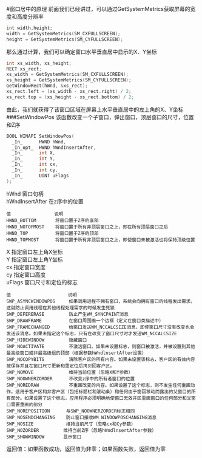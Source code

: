#窗口居中的原理
前面我们已经讲过，可以通过GetSystemMetrics获取屏幕的宽度和高度分辨率
```cpp
int width,height;
width = GetSystemMetrics(SM_CXFULLSCREEN);
height = GetSystemMetrics(SM_CYFULLSCREEN);
```
那么通过计算，我们可以确定窗口水平垂直居中显示的X、Y坐标       
```cpp
int xs_width, xs_height;
RECT xs_rect;
xs_width = GetSystemMetrics(SM_CXFULLSCREEN);
xs_height = GetSystemMetrics(SM_CYFULLSCREEN);
GetWindowRect(hWnd, &xs_rect);
xs_rect.left = (xs_width - xs_rect.right) / 2;
xs_rect.top = (xs_height - xs_rect.bottom) / 2;
```
由此，我们就获得了该窗口区域在屏幕上水平垂直居中的左上角的X、Y坐标
###SetWindowPos
该函数改变一个子窗口，弹出窗口，顶层窗口的尺寸，位置和Z序
```cpp
BOOL WINAPI SetWindowPos(
  _In_      HWND hWnd,
  _In_opt_  HWND hWndInsertAfter,
  _In_      int X,
  _In_      int Y,
  _In_      int cx,
  _In_      int cy,
  _In_      UINT uFlags
);
```
hWnd 窗口句柄        
hWndInsertAfter 在z序中的位置
```text
值                说明
HWND_BOTTOM       将窗口置于Z序的底部
HWND_NOTOPMOST    将窗口置于所有非顶层窗口之上，即在所有顶层窗口之后
HWND_TOP          将窗口置于Z序的顶部
HWND_TOPMOST      将窗口置于所有非顶层窗口之上，即使窗口未被激活也将保持顶级位置
```
X 指定窗口左上角X坐标               
Y 指定窗口左上角Y坐标                  
cx 指定窗口宽度                
cy 指定窗口高度         
uFlags 窗口尺寸和定位的标志
```text
值                     说明
SWP_ASYNCWINDOWPOS     如果调用进程不拥有窗口，系统会向拥有窗口的线程发出需求。这就防止调用线程在其他线程处理需求的时候发生死锁
SWP_DEFERERASE         防止产生WM_SYNCPAINT消息
SWP_DRAWFRAME          在窗口周围画一个边框（定义在窗口类描述中）
SWP_FRAMECHANGED       给窗口发送WM_NCCALCSIZE消息，即使窗口尺寸没有改变也会发送该消息。如果未指定这个标志，只有在改变了窗口尺寸时才发送WM_NCCALCSIZE
SWP_HIDEWINDOW         隐藏窗口
SWP_NOACTIVATE         不激活窗口。如果未设置标志，则窗口被激活，并被设置到其他最高级窗口或非最高级组的顶部（根据参数hWndlnsertAfter设置）
SWP_NOCOPYBITS         清除客户区的所有内容。如果未设置该标志，客户区的有效内容被保存并且在窗口尺寸更新和重定位后拷贝回客户区。
SWP_NOMOVE             维持当前位置（忽略X和Y参数）
SWP_NOOWNERZORDER      不改变z序中的所有者窗口的位置
SWP_NOREDRAW           不重画改变的内容。如果设置了这个标志，则不发生任何重画动作。适用于客户区和非客户区（包括标题栏和滚动条）和任何由于窗回移动而露出的父窗口的所有部分。如果设置了这个标志，应用程序必须明确地使窗口无效并区重画窗口的任何部分和父窗口需要重画的部分
SWP_NOREPOSITION      与SWP_NOOWNERZORDER标志相同
SWP_NOSENDCHANGING    防止窗口接收WM_WINDOWPOSCHANGING消息
SWP_NOSIZE            维持当前尺寸（忽略cx和Cy参数）
SWP_NOZORDER         维持当前Z序（忽略hWndlnsertAfter参数）
SWP_SHOWWINDOW       显示窗口
```       
返回值：如果函数成功，返回值为非零；如果函数失败，返回值为零

